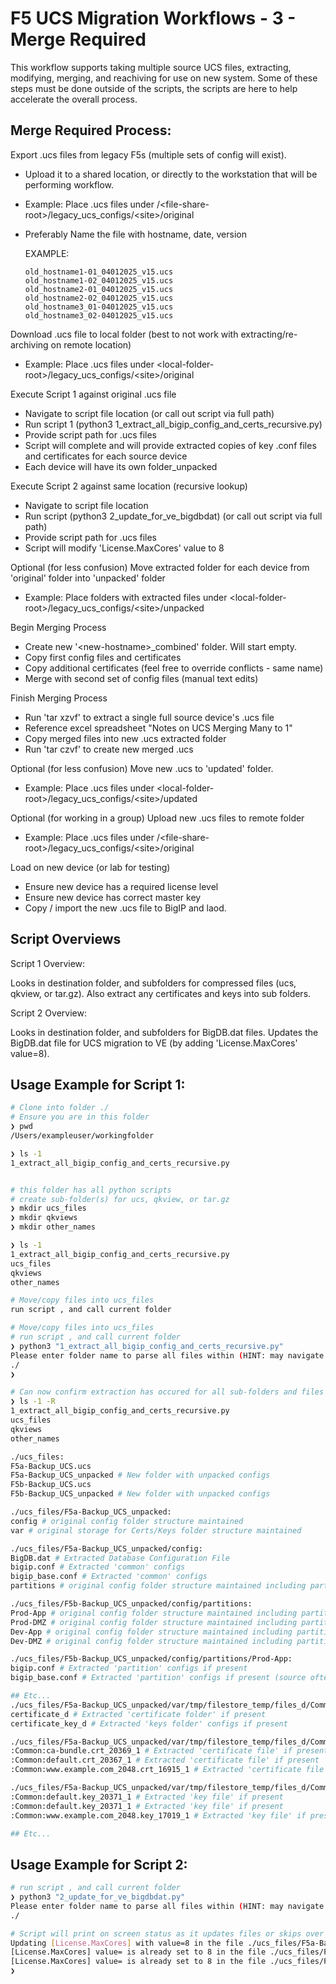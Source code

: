 # F5 UCS Migration Workflows - 3 - Merge Required

This workflow supports taking multiple source UCS files, extracting, modifying, merging, and reachiving for use on new system.
Some of these steps must be done outside of the scripts, the scripts are here to help accelerate the overall process.

## Merge Required Process:

Export .ucs files from legacy F5s (multiple sets of config will exist).
  - Upload it to a shared location, or directly to the workstation that will be performing workflow.
  - Example: Place .ucs files under /\<file-share-root>/legacy_ucs_configs/\<site>/original
  - Preferably Name the file with hostname, date, version
    
    EXAMPLE:
    ```
    old_hostname1-01_04012025_v15.ucs
    old_hostname1-02_04012025_v15.ucs
    old_hostname2-01_04012025_v15.ucs
    old_hostname2-02_04012025_v15.ucs
    old_hostname3_01-04012025_v15.ucs
    old_hostname3_02-04012025_v15.ucs
    ```

Download .ucs file to local folder (best to not work with extracting/re-archiving on remote location)
  - Example: Place .ucs files under \<local-folder-root>/legacy_ucs_configs/\<site>/original

Execute Script 1 against original .ucs file
  - Navigate to script file location (or call out script via full path)
  - Run script 1 (python3 1_extract_all_bigip_config_and_certs_recursive.py)
  - Provide script path for .ucs files
  - Script will complete and will provide extracted copies of key .conf files and certificates for each source device
  - Each device will have its own folder_unpacked

Execute Script 2 against same location (recursive lookup)
  - Navigate to script file location
  - Run script  (python3 2_update_for_ve_bigdbdat) (or call out script via full path)
  - Provide script path for .ucs files
  - Script will modify 'License.MaxCores' value to 8

Optional (for less confusion) Move extracted folder for each device from 'original' folder into 'unpacked' folder 
  - Example: Place folders with extracted files under \<local-folder-root>/legacy_ucs_configs/\<site>/unpacked

Begin Merging Process
  - Create new '\<new-hostname>_combined' folder. Will start empty.
  - Copy first config files and certificates
  - Copy additional certificates (feel free to override conflicts - same name)
  - Merge with second set of config files (manual text edits)

Finish Merging Process    
  - Run 'tar xzvf' to extract a single full source device's .ucs file
  - Reference excel spreadsheet "Notes on UCS Merging Many to 1"
  - Copy merged files into new .ucs extracted folder
  - Run 'tar czvf' to create new merged .ucs

Optional (for less confusion) Move new .ucs to 'updated' folder.
  - Example: Place .ucs files under \<local-folder-root>/legacy_ucs_configs/\<site>/updated

Optional (for working in a group) Upload new .ucs files to remote folder
  - Example: Place .ucs files under /\<file-share-root>/legacy_ucs_configs/\<site>/original

Load on new device (or lab for testing)
  - Ensure new device has a required license level
  - Ensure new device has correct master key
  - Copy / import the new .ucs file to BigIP and laod.


## Script Overviews

Script 1 Overview: 

Looks in destination folder, and subfolders for compressed files (ucs, qkview, or tar.gz). Also extract any certificates and keys into sub folders. 

Script 2 Overview:

Looks in destination folder, and subfolders for BigDB.dat files. Updates the BigDB.dat file for UCS migration to VE (by adding 'License.MaxCores' value=8).

## Usage Example for Script 1:
```bash
# Clone into folder ./
# Ensure you are in this folder
❯ pwd
/Users/exampleuser/workingfolder

❯ ls -1
1_extract_all_bigip_config_and_certs_recursive.py


# this folder has all python scripts
# create sub-folder(s) for ucs, qkview, or tar.gz
❯ mkdir ucs_files
❯ mkdir qkviews
❯ mkdir other_names

❯ ls -1
1_extract_all_bigip_config_and_certs_recursive.py
ucs_files
qkviews
other_names

# Move/copy files into ucs_files
run script , and call current folder

# Move/copy files into ucs_files
# run script , and call current folder
❯ python3 "1_extract_all_bigip_config_and_certs_recursive.py"
Please enter folder name to parse all files within (HINT: may navigate back a folder with ../FOLDERNAME )
./
❯

# Can now confirm extraction has occured for all sub-folders and files
❯ ls -1 -R
1_extract_all_bigip_config_and_certs_recursive.py
ucs_files
qkviews
other_names

./ucs_files:
F5a-Backup_UCS.ucs
F5a-Backup_UCS_unpacked # New folder with unpacked configs
F5b-Backup_UCS.ucs
F5b-Backup_UCS_unpacked # New folder with unpacked configs

./ucs_files/F5a-Backup_UCS_unpacked:
config # original config folder structure maintained
var # original storage for Certs/Keys folder structure maintained

./ucs_files/F5a-Backup_UCS_unpacked/config:
BigDB.dat # Extracted Database Configuration File
bigip.conf # Extracted 'common' configs
bigip_base.conf # Extracted 'common' configs
partitions # original config folder structure maintained including partitions

./ucs_files/F5b-Backup_UCS_unpacked/config/partitions:
Prod-App # original config folder structure maintained including partitions
Prod-DMZ # original config folder structure maintained including partitions
Dev-App # original config folder structure maintained including partitions
Dev-DMZ # original config folder structure maintained including partitions

./ucs_files/F5b-Backup_UCS_unpacked/config/partitions/Prod-App:
bigip.conf # Extracted 'partition' configs if present
bigip_base.conf # Extracted 'partition' configs if present (source often may not always have a bigip_base.conf)

## Etc...
./ucs_files/F5a-Backup_UCS_unpacked/var/tmp/filestore_temp/files_d/Common_d:
certificate_d # Extracted 'certificate folder' if present
certificate_key_d # Extracted 'keys folder' configs if present

./ucs_files/F5a-Backup_UCS_unpacked/var/tmp/filestore_temp/files_d/Common_d/certificate_d:
:Common:ca-bundle.crt_20369_1 # Extracted 'certificate file' if present
:Common:default.crt_20367_1 # Extracted 'certificate file' if present
:Common:www.example.com_2048.crt_16915_1 # Extracted 'certificate file' if present

./ucs_files/F5a-Backup_UCS_unpacked/var/tmp/filestore_temp/files_d/Common_d/certificate_key_d:
:Common:default.key_20371_1 # Extracted 'key file' if present
:Common:default.key_20371_1 # Extracted 'key file' if present
:Common:www.example.com_2048.key_17019_1 # Extracted 'key file' if present

## Etc...
```

## Usage Example for Script 2:
```bash
# run script , and call current folder
❯ python3 "2_update_for_ve_bigdbdat.py"
Please enter folder name to parse all files within (HINT: may navigate back a folder with ../FOLDERNAME )
./

# Script will print on screen status as it updates files or skips over them (for any BigDB.dat file it finds)
Updating [License.MaxCores] with value=8 in the file ./ucs_files/F5a-Backup_UCS_unpacked/config/BigDB.dat
[License.MaxCores] value= is already set to 8 in the file ./ucs_files/F5a-Backup_UCS_unpacked/config/BigDB.dat
[License.MaxCores] value= is already set to 8 in the file ./ucs_files/F5a-Backup_UCS_unpacked/config/BigDB.dat
❯

```
